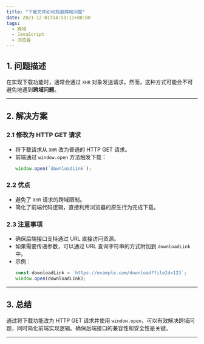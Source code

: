 ```yaml
---
title: "下载文件如何规避跨域问题"
date: 2021-12-01T14:53:11+08:00
tags:
  - 跨域
  - JavaScript
  - 浏览器
---
```


## **1. 问题描述**

在实现下载功能时，通常会通过 `XHR` 对象发送请求。然而，这种方式可能会不可避免地遇到**跨域问题**。

---

## **2. 解决方案**

### **2.1 修改为 HTTP GET 请求**

- 将下载请求从 `XHR` 改为普通的 HTTP GET 请求。
- 前端通过 `window.open` 方法触发下载：
  ```javascript
  window.open(`downloadLink`);
  ```

### **2.2 优点**

- 避免了 `XHR` 请求的跨域限制。
- 简化了前端代码逻辑，直接利用浏览器的原生行为完成下载。

### **2.3 注意事项**

- 确保后端接口支持通过 URL 直接访问资源。
- 如果需要传递参数，可以通过 URL 查询字符串的方式附加到 `downloadLink` 中。
- 示例：
  ```javascript
  const downloadLink = `https://example.com/download?fileId=123`;
  window.open(downloadLink);
  ```

---

## **3. 总结**

通过将下载功能改为 HTTP GET 请求并使用 `window.open`，可以有效解决跨域问题，同时简化前端实现逻辑。确保后端接口的兼容性和安全性是关键。

---
